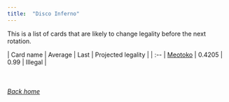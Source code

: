 ```yaml
---
title:  "Disco Inferno"
---
```


This is a list of cards that are likely to change legality before the next rotation.

| Card name | Average | Last | Projected legality |
| :-- |
[Meotoko](https://db.ygoprodeck.com/card/?search=Meotoko) | 0.4205 | 0.99 | Illegal |

<br>

###### [Back home](index)